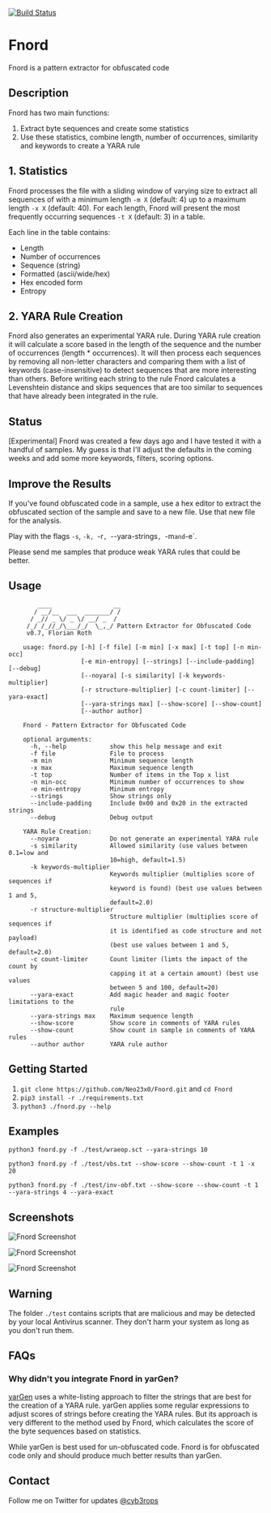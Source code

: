 [![Build Status](https://travis-ci.org/Neo23x0/Fnord.svg?branch=master)](https://travis-ci.org/Neo23x0/Fnord)

# Fnord

Fnord is a pattern extractor for obfuscated code

## Description

Fnord has two main functions:

1. Extract byte sequences and create some statistics
2. Use these statistics, combine length, number of occurrences, similarity and keywords to create a YARA rule

## 1. Statistics

Fnord processes the file with a sliding window of varying size to extract all sequences of with a minimum length `-m X` (default: 4) up to a maximum length `-x X` (default: 40). For each length, Fnord will present the most frequently occurring sequences `-t X` (default: 3) in a table.

Each line in the table contains:

- Length
- Number of occurrences
- Sequence (string)
- Formatted (ascii/wide/hex)
- Hex encoded form
- Entropy

## 2. YARA Rule Creation

Fnord also generates an experimental YARA rule. During YARA rule creation it will calculate a score based in the length of the sequence and the number of occurrences (length * occurrences). It will then process each sequences by removing all non-letter characters and comparing them with a list of keywords (case-insensitive) to detect sequences that are more interesting than others. Before writing each string to the rule Fnord calculates a Levenshtein distance and skips sequences that are too similar to sequences that have already been integrated in the rule.

## Status

[Experimental] Fnord was created a few days ago and I have tested it with a handful of samples. My guess is that I'll adjust the defaults in the coming weeks and add some more keywords, filters, scoring options.

## Improve the Results

If you've found obfuscated code in a sample, use a hex editor to extract the obfuscated section of the sample and save to a new file. Use that new file for the analysis.

Play with the flags `-s`, `-k, `-r`, `--yara-strings`, `-m` and `-e`.

Please send me samples that produce weak YARA rules that could be better.

## Usage

```
        ____                 __
       / __/__  ___  _______/ /
      / _// _ \/ _ \/ __/ _  /
     /_/ /_//_/\___/_/  \_,_/ Pattern Extractor for Obfuscated Code
     v0.7, Florian Roth

    usage: fnord.py [-h] [-f file] [-m min] [-x max] [-t top] [-n min-occ]
                    [-e min-entropy] [--strings] [--include-padding] [--debug]
                    [--noyara] [-s similarity] [-k keywords-multiplier]
                    [-r structure-multiplier] [-c count-limiter] [--yara-exact]
                    [--yara-strings max] [--show-score] [--show-count]
                    [--author author]

    Fnord - Pattern Extractor for Obfuscated Code

    optional arguments:
      -h, --help            show this help message and exit
      -f file               File to process
      -m min                Minimum sequence length
      -x max                Maximum sequence length
      -t top                Number of items in the Top x list
      -n min-occ            Minimum number of occurrences to show
      -e min-entropy        Minimum entropy
      --strings             Show strings only
      --include-padding     Include 0x00 and 0x20 in the extracted strings
      --debug               Debug output

    YARA Rule Creation:
      --noyara              Do not generate an experimental YARA rule
      -s similarity         Allowed similarity (use values between 0.1=low and
                            10=high, default=1.5)
      -k keywords-multiplier
                            Keywords multiplier (multiplies score of sequences if
                            keyword is found) (best use values between 1 and 5,
                            default=2.0)
      -r structure-multiplier
                            Structure multiplier (multiplies score of sequences if
                            it is identified as code structure and not payload)
                            (best use values between 1 and 5, default=2.0)
      -c count-limiter      Count limiter (limts the impact of the count by
                            capping it at a certain amount) (best use values
                            between 5 and 100, default=20)
      --yara-exact          Add magic header and magic footer limitations to the
                            rule
      --yara-strings max    Maximum sequence length
      --show-score          Show score in comments of YARA rules
      --show-count          Show count in sample in comments of YARA rules
      --author author       YARA rule author
```

## Getting Started

1. `git clone https://github.com/Neo23x0/Fnord.git` and `cd Fnord`
2. `pip3 install -r ./requirements.txt`
3. `python3 ./fnord.py --help`

## Examples

```
python3 fnord.py -f ./test/wraeop.sct --yara-strings 10
```

```
python3 fnord.py -f ./test/vbs.txt --show-score --show-count -t 1 -x 20
```

```
python3 fnord.py -f ./test/inv-obf.txt --show-score --show-count -t 1 --yara-strings 4 --yara-exact
```

## Screenshots

![Fnord Screenshot](https://github.com/Neo23x0/Fnord/blob/master/screens/fnord1.png "Fnord in action")

![Fnord Screenshot](https://github.com/Neo23x0/Fnord/blob/master/screens/fnord2.png "Fnord in action")

![Fnord Screenshot](https://github.com/Neo23x0/Fnord/blob/master/screens/fnord3.png "Fnord in action")

## Warning

The folder `./test` contains scripts that are malicious and may be detected by your local Antivirus scanner. They don't harm your system as long as you don't run them.

## FAQs

### Why didn't you integrate Fnord in yarGen?

[yarGen](https://github.com/Neo23x0/yarGen) uses a white-listing approach to filter the strings that are best for the creation of a YARA rule. yarGen applies some regular expressions to adjust scores of strings before creating the YARA rules. But its approach is very different to the method used by Fnord, which calculates the score of the byte sequences based on statistics.

While yarGen is best used for un-obfuscated code. Fnord is for obfuscated code only and should produce much better results than yarGen.

## Contact

Follow me on Twitter for updates [@cyb3rops](https://twitter.com/cyb3rops)